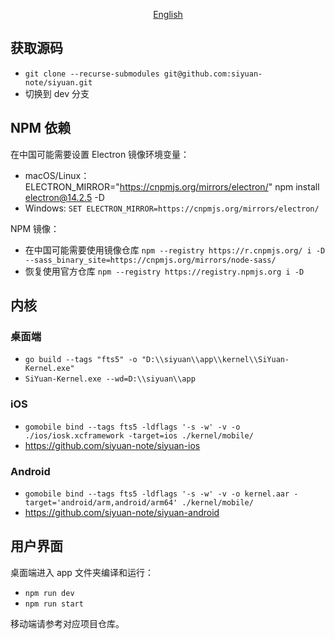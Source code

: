 <p align="center">
<a href="https://github.com/siyuan-note/siyuan/blob/master/DEV.md">English</a>
</p>

## 获取源码

* `git clone --recurse-submodules git@github.com:siyuan-note/siyuan.git`
* 切换到 dev 分支

## NPM 依赖

在中国可能需要设置 Electron 镜像环境变量：

* macOS/Linux：ELECTRON_MIRROR="https://cnpmjs.org/mirrors/electron/" npm install electron@14.2.5 -D
* Windows: `SET ELECTRON_MIRROR=https://cnpmjs.org/mirrors/electron/`

NPM 镜像：

* 在中国可能需要使用镜像仓库 `npm --registry https://r.cnpmjs.org/ i -D --sass_binary_site=https://cnpmjs.org/mirrors/node-sass/`
* 恢复使用官方仓库 `npm --registry https://registry.npmjs.org i -D`

## 内核

### 桌面端

* `go build --tags "fts5" -o "D:\\siyuan\\app\\kernel\\SiYuan-Kernel.exe"`
* `SiYuan-Kernel.exe --wd=D:\\siyuan\\app`

### iOS

* `gomobile bind --tags fts5 -ldflags '-s -w' -v -o ./ios/iosk.xcframework -target=ios ./kernel/mobile/`
* https://github.com/siyuan-note/siyuan-ios

### Android

* `gomobile bind --tags fts5 -ldflags '-s -w' -v -o kernel.aar -target='android/arm,android/arm64' ./kernel/mobile/`
* https://github.com/siyuan-note/siyuan-android

## 用户界面

桌面端进入 app 文件夹编译和运行：

* `npm run dev`
* `npm run start`

移动端请参考对应项目仓库。
